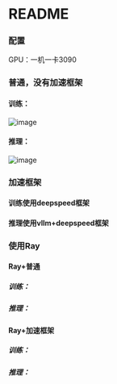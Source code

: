 # README

### 配置

GPU：一机一卡3090

### 普通，没有加速框架

#### 训练：

![image](https://github.com/OSH-2024/Team_SwanGeese/assets/144820167/744a0182-2808-4cb6-9d9b-10caefc9aaff)


#### 推理：

![image](https://github.com/OSH-2024/Team_SwanGeese/assets/144820167/b3c0fc56-da2d-4202-bf70-833e08186382)


### 加速框架

#### 训练使用deepspeed框架



#### 推理使用vllm+deepspeed框架



### 使用Ray

#### Ray+普通

##### 训练：



##### 推理：



#### Ray+加速框架

##### 训练：



##### 推理：

